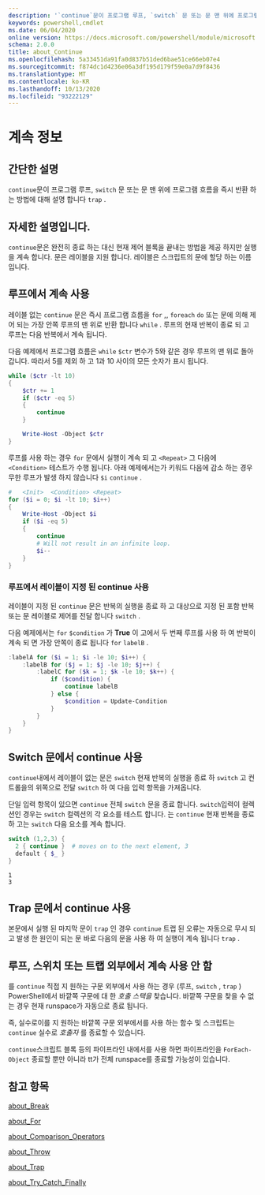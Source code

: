 ```yaml
---
description: '`continue`문이 프로그램 루프, `switch` 문 또는 문 맨 위에 프로그램 흐름을 즉시 반환 하는 방법에 대해 설명 합니다 `trap` .'
keywords: powershell,cmdlet
ms.date: 06/04/2020
online version: https://docs.microsoft.com/powershell/module/microsoft.powershell.core/about/about_continue?view=powershell-7.1&WT.mc_id=ps-gethelp
schema: 2.0.0
title: about_Continue
ms.openlocfilehash: 5a33451da91fa0d837b51ded6bae51ce66eb07e4
ms.sourcegitcommit: f874dc1d4236e06a3df195d179f59e0a7d9f8436
ms.translationtype: MT
ms.contentlocale: ko-KR
ms.lasthandoff: 10/13/2020
ms.locfileid: "93222129"
---
```

# <a name="about-continue"></a>계속 정보

## <a name="short-description"></a>간단한 설명

`continue`문이 프로그램 루프, `switch` 문 또는 문 맨 위에 프로그램 흐름을 즉시 반환 하는 방법에 대해 설명 합니다 `trap` .

## <a name="long-description"></a>자세한 설명입니다.

`continue`문은 완전히 종료 하는 대신 현재 제어 블록을 끝내는 방법을 제공 하지만 실행을 계속 합니다. 문은 레이블을 지원 합니다.
레이블은 스크립트의 문에 할당 하는 이름입니다.

## <a name="using-continue-in-loops"></a>루프에서 계속 사용

레이블 없는 `continue` 문은 즉시 프로그램 흐름을 `for` ,, `foreach` `do` 또는 문에 의해 제어 되는 가장 안쪽 루프의 맨 위로 반환 합니다 `while` . 루프의 현재 반복이 종료 되 고 루프는 다음 반복에서 계속 됩니다.

다음 예제에서 프로그램 흐름은 `while` `$ctr` 변수가 5와 같은 경우 루프의 맨 위로 돌아갑니다. 따라서 5를 제외 하 고 1과 10 사이의 모든 숫자가 표시 됩니다.

```powershell
while ($ctr -lt 10)
{
    $ctr += 1
    if ($ctr -eq 5)
    {
        continue
    }

    Write-Host -Object $ctr
}
```

루프를 사용 하는 경우 `for` 문에서 실행이 계속 되 고 `<Repeat>` 그 다음에 `<Condition>` 테스트가 수행 됩니다. 아래 예제에서는가 키워드 다음에 감소 하는 경우 무한 루프가 발생 하지 않습니다 `$i` `continue` .

```powershell
#   <Init>  <Condition> <Repeat>
for ($i = 0; $i -lt 10; $i++)
{
    Write-Host -Object $i
    if ($i -eq 5)
    {
        continue
        # Will not result in an infinite loop.
        $i--
    }
}
```

### <a name="using-a-labeled-continue-in-a-loop"></a>루프에서 레이블이 지정 된 continue 사용

레이블이 지정 된 `continue` 문은 반복의 실행을 종료 하 고 대상으로 지정 된 포함 반복 또는 문 레이블로 제어를 전달 합니다 `switch` .

다음 예제에서는 `for` `$condition` 가 **True** 이 고에서 두 번째 루프를 사용 하 여 반복이 계속 되 면 가장 안쪽이 종료 됩니다 `for` `labelB` .

```powershell
:labelA for ($i = 1; $i -le 10; $i++) {
    :labelB for ($j = 1; $j -le 10; $j++) {
        :labelC for ($k = 1; $k -le 10; $k++) {
            if ($condition) {
                continue labelB
            } else {
                $condition = Update-Condition
            }
        }
    }
}
```

## <a name="using-continue-in-a-switch-statement"></a>Switch 문에서 continue 사용

`continue`내에서 레이블이 없는 문은 `switch` 현재 반복의 실행을 종료 하 `switch` 고 컨트롤을의 위쪽으로 전달 `switch` 하 여 다음 입력 항목을 가져옵니다.

단일 입력 항목이 있으면 `continue` 전체 `switch` 문을 종료 합니다.
`switch`입력이 컬렉션인 경우는 `switch` 컬렉션의 각 요소를 테스트 합니다. 는 `continue` 현재 반복을 종료 하 고는 `switch` 다음 요소를 계속 합니다.

```powershell
switch (1,2,3) {
  2 { continue }  # moves on to the next element, 3
  default { $_ }
}
```

```Output
1
3
```

## <a name="using-continue-in-a-trap-statement"></a>Trap 문에서 continue 사용

본문에서 실행 된 마지막 문이 `trap` 인 경우 `continue` 트랩 된 오류는 자동으로 무시 되 고 발생 한 원인이 되는 문 바로 다음의 문을 사용 하 여 실행이 계속 됩니다 `trap` .

## <a name="do-not-use-continue-outside-of-a-loop-switch-or-trap"></a>루프, 스위치 또는 트랩 외부에서 계속 사용 안 함

를 `continue` 직접 지 원하는 구문 외부에서 사용 하는 경우 (루프, `switch` , `trap` ) PowerShell에서 바깥쪽 구문에 대 한 _호출 스택을_ 찾습니다. 바깥쪽 구문을 찾을 수 없는 경우 현재 runspace가 자동으로 종료 됩니다.

즉, 실수로이를 지 원하는 바깥쪽 구문 외부에서를 사용 하는 함수 및 스크립트는 `continue` 실수로 _호출자_ 를 종료할 수 있습니다.

`continue`스크립트 블록 등의 파이프라인 내에서를 사용 하면 파이프라인을 `ForEach-Object` 종료할 뿐만 아니라 tt가 전체 runspace를 종료할 가능성이 있습니다.

## <a name="see-also"></a>참고 항목

[about_Break](about_Break.md)

[about_For](about_For.md)

[about_Comparison_Operators](about_Comparison_Operators.md)

[about_Throw](about_Throw.md)

[about_Trap](about_Trap.md)

[about_Try_Catch_Finally](about_Try_Catch_Finally.md)
